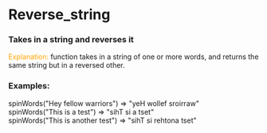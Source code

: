 # Reverse_string
### Takes in a string and reverses it
<span style="color:orange;">Explanation:</span> 
 function takes in a string of one or more words, and returns the same string but in a reversed other.
### Examples:
  spinWords("Hey fellow warriors") => "yeH wollef sroirraw"  
  spinWords("This is a test") => "sihT si a tset"  
  spinWords("This is another test") => "sihT si rehtona tset"

